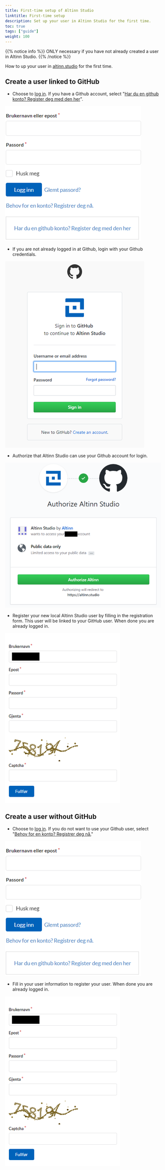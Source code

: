 ```yaml
---
title: First-time setup of Altinn Studio
linktitle: First-time setup
description: Set up your user in Altinn Studio for the first time.
toc: true
tags: ["guide"]
weight: 100
---
```


{{% notice info %}}
ONLY necessary if you have not already created a user in Altinn Studio.
{{% /notice %}}

How to up your user in [altinn.studio](https://altinn.studio) for the first time.

## Create a user linked to GitHub

- Choose to [log in](https://altinn.studio/user/login).
If you have a Github account, select "[Har du en github konto? Register deg med den her](https://altinn.studio/user/oauth2/github)".

![Login](login-as.png "Log in")

- If you are not already logged in at Github, login with your Github credentials.

![Github Login](github-login.png "GitHub login")

- Authorize that Altinn Studio can use your Github account for login.

![Authorize Github](authorize-altinn.png "Authorize GitHub")

- Register your new local Altinn Studio user by filling in the registration form. This user will be linked to your GitHub user.
  When done you are already logged in.

![Register local Gitea user](register-gitea.png "Register local Altinn Studio user")


## Create a user without GitHub

- Choose to [log in](https://altinn.studio/user/login).
  If you do not want to use your Github user, select "[Behov for en konto? Registrer deg nå.](https://altinn.studio/user/sign_up)"

![Login](login-as.png "Log in")

- Fill in your user information to register your user. When done you are already logged in.

![Register new user](register-gitea.png "Register local Altinn Studio user")
